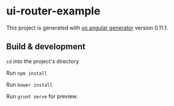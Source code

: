 # ui-router-example

This project is generated with [yo angular generator](https://github.com/yeoman/generator-angular)
version 0.11.1.

## Build & development

`cd` into the project's directory

Run `npm install`

Run `bower install`

Run `grunt serve` for preview.
